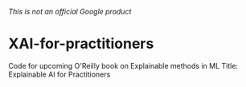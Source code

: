 *This is not an official Google product*

# XAI-for-practitioners
Code for upcoming O'Reilly book on Explainable methods in ML
Title: Explainable AI for Practitioners
